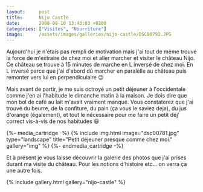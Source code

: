 ```yaml
---
layout:     post
title:      Nijo Castle
date:       2008-08-10 13:43:03 +0200
categories: ["Visites", "Nourriture"]
image:      /assets/images/galleries/nijo-castle/DSC00792.JPG
---
```


Aujourd'hui je n'étais pas rempli de motivation mais j'ai tout de même trouvé la force de m'extraire de chez moi et
aller marcher et visiter le château Nijo. Ce château se trouve à 15 minutes de marche en L inversé de chez moi. En
L inversé parce que j'ai d'abord dû marcher en paralèlle au château puis remonter vers lui en perpendiculaire :wink:

<!--more-->

Mais avant de partir, je me suis octroyé un petit déjeuner à l'occidentale comme j'en ai l'habitude le dimanche
matin à la maison. Je dois dire que mon bol de café au lait m'avait vraiment manqué. Vous constaterez que j'ai
trouvé du beurre, de la confiture, du pain (ça vous le saviez deja), du jus d'orange (également), et tout le
nécessaire pour me faire un petit déj' correct vis-à-vis de nos habitudes :laughing:

{%- media_cartridge -%}
{% include img.html
    image="dsc00781.jpg"
    type="landscape"
    title="Petit déjeuner presque comme chez moi."
    gallery="img"
%}
{%- endmedia_cartridge -%}

Et à présent je vous laisse découvrir la galerie des photos que j'ai prises durant ma visite du château. Pour les
notions d'histoire etc... on verra ça une autre fois.

{% include gallery.html gallery="nijo-castle" %}

